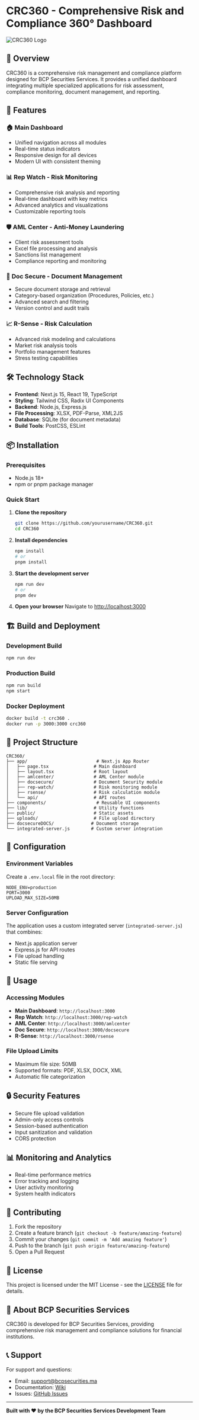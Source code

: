 # CRC360 - Comprehensive Risk and Compliance 360° Dashboard

![CRC360 Logo](public/logo.png)

## 🌟 Overview

CRC360 is a comprehensive risk management and compliance platform designed for BCP Securities Services. It provides a unified dashboard integrating multiple specialized applications for risk assessment, compliance monitoring, document management, and reporting.

## 🚀 Features

### 🏠 **Main Dashboard**
- Unified navigation across all modules
- Real-time status indicators
- Responsive design for all devices
- Modern UI with consistent theming

### 📊 **Rep Watch - Risk Monitoring**
- Comprehensive risk analysis and reporting
- Real-time dashboard with key metrics
- Advanced analytics and visualizations
- Customizable reporting tools

### 🛡️ **AML Center - Anti-Money Laundering**
- Client risk assessment tools
- Excel file processing and analysis
- Sanctions list management
- Compliance reporting and monitoring

### 📄 **Doc Secure - Document Management**
- Secure document storage and retrieval
- Category-based organization (Procedures, Policies, etc.)
- Advanced search and filtering
- Version control and audit trails

### 📈 **R-Sense - Risk Calculation**
- Advanced risk modeling and calculations
- Market risk analysis tools
- Portfolio management features
- Stress testing capabilities

## 🛠️ Technology Stack

- **Frontend**: Next.js 15, React 19, TypeScript
- **Styling**: Tailwind CSS, Radix UI Components
- **Backend**: Node.js, Express.js
- **File Processing**: XLSX, PDF-Parse, XML2JS
- **Database**: SQLite (for document metadata)
- **Build Tools**: PostCSS, ESLint

## 📦 Installation

### Prerequisites
- Node.js 18+ 
- npm or pnpm package manager

### Quick Start

1. **Clone the repository**
   ```bash
   git clone https://github.com/yourusername/CRC360.git
   cd CRC360
   ```

2. **Install dependencies**
   ```bash
   npm install
   # or
   pnpm install
   ```

3. **Start the development server**
   ```bash
   npm run dev
   # or
   pnpm dev
   ```

4. **Open your browser**
   Navigate to [http://localhost:3000](http://localhost:3000)

## 🏗️ Build and Deployment

### Development Build
```bash
npm run dev
```

### Production Build
```bash
npm run build
npm start
```

### Docker Deployment
```bash
docker build -t crc360 .
docker run -p 3000:3000 crc360
```

## 📁 Project Structure

```
CRC360/
├── app/                          # Next.js App Router
│   ├── page.tsx                 # Main dashboard
│   ├── layout.tsx               # Root layout
│   ├── amlcenter/               # AML Center module
│   ├── docsecure/               # Document Security module
│   ├── rep-watch/               # Risk monitoring module
│   ├── rsense/                  # Risk calculation module
│   └── api/                     # API routes
├── components/                   # Reusable UI components
├── lib/                         # Utility functions
├── public/                      # Static assets
├── uploads/                     # File upload directory
├── docsecureDOCS/              # Document storage
└── integrated-server.js        # Custom server integration
```

## 🔧 Configuration

### Environment Variables
Create a `.env.local` file in the root directory:

```env
NODE_ENV=production
PORT=3000
UPLOAD_MAX_SIZE=50MB
```

### Server Configuration
The application uses a custom integrated server (`integrated-server.js`) that combines:
- Next.js application server
- Express.js for API routes
- File upload handling
- Static file serving

## 🚀 Usage

### Accessing Modules

- **Main Dashboard**: `http://localhost:3000`
- **Rep Watch**: `http://localhost:3000/rep-watch`
- **AML Center**: `http://localhost:3000/amlcenter`
- **Doc Secure**: `http://localhost:3000/docsecure`
- **R-Sense**: `http://localhost:3000/rsense`

### File Upload Limits
- Maximum file size: 50MB
- Supported formats: PDF, XLSX, DOCX, XML
- Automatic file categorization

## 🔒 Security Features

- Secure file upload validation
- Admin-only access controls
- Session-based authentication
- Input sanitization and validation
- CORS protection

## 📊 Monitoring and Analytics

- Real-time performance metrics
- Error tracking and logging
- User activity monitoring
- System health indicators

## 🤝 Contributing

1. Fork the repository
2. Create a feature branch (`git checkout -b feature/amazing-feature`)
3. Commit your changes (`git commit -m 'Add amazing feature'`)
4. Push to the branch (`git push origin feature/amazing-feature`)
5. Open a Pull Request

## 📝 License

This project is licensed under the MIT License - see the [LICENSE](LICENSE) file for details.

## 🏢 About BCP Securities Services

CRC360 is developed for BCP Securities Services, providing comprehensive risk management and compliance solutions for financial institutions.

## 📞 Support

For support and questions:
- Email: support@bcpsecurities.ma
- Documentation: [Wiki](https://github.com/yourusername/CRC360/wiki)
- Issues: [GitHub Issues](https://github.com/yourusername/CRC360/issues)

---

**Built with ❤️ by the BCP Securities Services Development Team**
